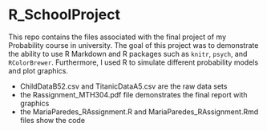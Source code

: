 # R_SchoolProject

This repo contains the files associated with the final project of my Probability course in university. The goal of this project was to demonstrate the ability to use R Markdown and R packages such as `knitr`, `psych`, and `RColorBrewer`. Furthermore, I used R to simulate different probability models and plot graphics.
- ChildDataB52.csv and TitanicDataA5.csv are the raw data sets
- the Rassignment_MTH304.pdf file demonstrates the final report with graphics
- the MariaParedes_RAssignment.R and MariaParedes_RAssignment.Rmd files show the code
